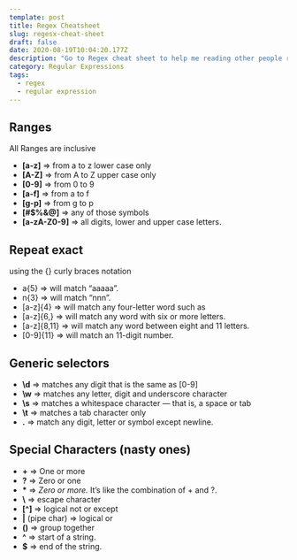 ```yaml
---
template: post
title: Regex Cheatsheet
slug: regesx-cheat-sheet
draft: false
date: 2020-08-19T10:04:20.177Z
description: "Go to Regex cheat sheet to help me reading other people regular expressions "
category: Regular Expressions
tags:
  - regex
  - regular expression
---
```

## Ranges

All Ranges are inclusive

- **[a-z]** ⇒ from a to z lower case only
- **[A-Z]** ⇒ from A to Z upper case only
- **[0-9]** ⇒ from 0 to 9
- **[a-f]** ⇒ from a to f
- **[g-p]** ⇒ from g to p
- **[#$%&@]** ⇒ any of those symbols
- **[a-zA-Z0-9]** ⇒ all digits, lower and upper case letters.

## Repeat exact

using the {} curly braces notation

- a{5} ⇒ will match “aaaaa”.
- n{3} ⇒ will match “nnn”.
- [a-z]{4} ⇒ will match any four-letter word such as
- [a-z]{6,} ⇒ will match any word with six or more letters.
- [a-z]{8,11} ⇒ will match any word between eight and 11 letters.
- [0-9]{11} ⇒ will match an 11-digit number.

## Generic selectors

- **\d** ⇒ matches any digit that is the same as [0-9]
- **\w** ⇒ matches any letter, digit and underscore character
- **\s** ⇒ matches a whitespace character — that is, a space or tab
- **\t** ⇒ matches a tab character only
- **.** ⇒ match any digit, letter or symbol except newline.

## Special Characters (nasty ones)

- **+** ⇒ One or more
- **?** ⇒ Zero or one
- **\*** ⇒ _Zero or more._ It’s like the combination of + and ?.
- **\\** ⇒ escape character
- **[^]** ⇒ logical not or except
- **|** (pipe char) ⇒ logical or
- **()** ⇒ group together
- **^** ⇒ start of a string.
- **\$** ⇒ end of the string.